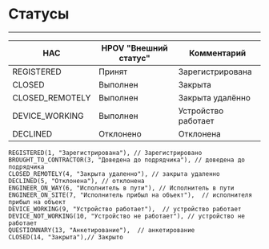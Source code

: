 # Статусы
----
НАС | HPOV "Внешний статус" | Комментарий
--|--|--
REGISTERED | Принят | Зарегистрирована
CLOSED  | Выполнен | Закрыта
CLOSED_REMOTELY | Выполнен | Закрыта удалённо
DEVICE_WORKING | Выполнен |  Устройство работает
DECLINED | Отклонено | Отклонена

```
REGISTERED(1, "Зарегистрирована"), // Зарегистрировано
BROUGHT_TO_CONTRACTOR(3, "Доведена до подрядчика"), // доведена до подрядчика
CLOSED_REMOTELY(4, "Закрыта удаленно"), // закрыта удаленно
DECLINED(5, "Отклонена"), // отклонена
ENGINEER_ON_WAY(6, "Исполнитель в пути"), // Исполнитель в пути
ENGINEER_ON_SITE(7, "Исполнитель прибыл на объект"),  // исполнителя прибыл на объект
DEVICE_WORKING(9, "Устройство работает"),  // устройство работает
DEVICE_NOT_WORKING(10, "Устройство не работает"), // устройство не работает
QUESTIONNARY(13, "Анкетирование"),  // анкетирование
CLOSED(14, "Закрыта"),// Закрыто
```
